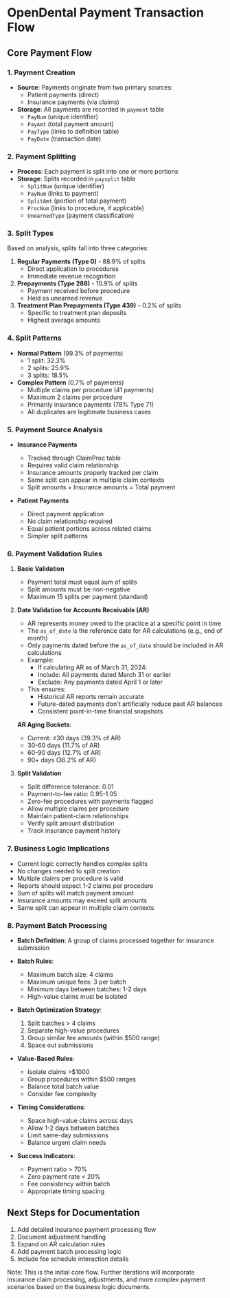 # OpenDental Payment Transaction Flow

## Core Payment Flow

### 1. Payment Creation
- **Source**: Payments originate from two primary sources:
  - Patient payments (direct)
  - Insurance payments (via claims)
- **Storage**: All payments are recorded in `payment` table
  - `PayNum` (unique identifier)
  - `PayAmt` (total payment amount)
  - `PayType` (links to definition table)
  - `PayDate` (transaction date)

### 2. Payment Splitting
- **Process**: Each payment is split into one or more portions
- **Storage**: Splits recorded in `paysplit` table
  - `SplitNum` (unique identifier)
  - `PayNum` (links to payment)
  - `SplitAmt` (portion of total payment)
  - `ProcNum` (links to procedure, if applicable)
  - `UnearnedType` (payment classification)

### 3. Split Types
Based on analysis, splits fall into three categories:
1. **Regular Payments (Type 0)** - 88.9% of splits
   - Direct application to procedures
   - Immediate revenue recognition
2. **Prepayments (Type 288)** - 10.9% of splits
   - Payment received before procedure
   - Held as unearned revenue
3. **Treatment Plan Prepayments (Type 439)** - 0.2% of splits
   - Specific to treatment plan deposits
   - Highest average amounts

### 4. Split Patterns
- **Normal Pattern** (99.3% of payments)
  - 1 split: 32.3%
  - 2 splits: 25.9%
  - 3 splits: 18.5%
- **Complex Pattern** (0.7% of payments)
  - Multiple claims per procedure (41 payments)
  - Maximum 2 claims per procedure
  - Primarily insurance payments (78% Type 71)
  - All duplicates are legitimate business cases

### 5. Payment Source Analysis
- **Insurance Payments**
  - Tracked through ClaimProc table
  - Requires valid claim relationship
  - Insurance amounts properly tracked per claim
  - Same split can appear in multiple claim contexts
  - Split amounts + Insurance amounts = Total payment

- **Patient Payments**
  - Direct payment application
  - No claim relationship required
  - Equal patient portions across related claims
  - Simpler split patterns

### 6. Payment Validation Rules
1. **Basic Validation**
   - Payment total must equal sum of splits
   - Split amounts must be non-negative
   - Maximum 15 splits per payment (standard)

2. **Date Validation for Accounts Receivable (AR)**
   - AR represents money owed to the practice at a specific point in time
   - The `as_of_date` is the reference date for AR calculations (e.g., end of month)
   - Only payments dated before the `as_of_date` should be included in AR calculations
   - Example:
     - If calculating AR as of March 31, 2024:
     - Include: All payments dated March 31 or earlier
     - Exclude: Any payments dated April 1 or later
   - This ensures:
     - Historical AR reports remain accurate
     - Future-dated payments don't artificially reduce past AR balances
     - Consistent point-in-time financial snapshots

   **AR Aging Buckets**:
   - Current: ≤30 days (39.3% of AR)
   - 30-60 days (11.7% of AR)
   - 60-90 days (12.7% of AR)
   - 90+ days (36.2% of AR)

3. **Split Validation**
   - Split difference tolerance: 0.01
   - Payment-to-fee ratio: 0.95-1.05
   - Zero-fee procedures with payments flagged
   - Allow multiple claims per procedure
   - Maintain patient-claim relationships
   - Verify split amount distribution
   - Track insurance payment history

### 7. Business Logic Implications
- Current logic correctly handles complex splits
- No changes needed to split creation
- Multiple claims per procedure is valid
- Reports should expect 1-2 claims per procedure
- Sum of splits will match payment amount
- Insurance amounts may exceed split amounts
- Same split can appear in multiple claim contexts

### 8. Payment Batch Processing
- **Batch Definition**: A group of claims processed together for insurance submission
- **Batch Rules**:
  - Maximum batch size: 4 claims
  - Maximum unique fees: 3 per batch
  - Minimum days between batches: 1-2 days
  - High-value claims must be isolated

- **Batch Optimization Strategy**:
  1. Split batches > 4 claims
  2. Separate high-value procedures
  3. Group similar fee amounts (within $500 range)
  4. Space out submissions

- **Value-Based Rules**:
  - Isolate claims >$1000
  - Group procedures within $500 ranges
  - Balance total batch value
  - Consider fee complexity

- **Timing Considerations**:
  - Space high-value claims across days
  - Allow 1-2 days between batches
  - Limit same-day submissions
  - Balance urgent claim needs

- **Success Indicators**:
  - Payment ratio > 70%
  - Zero payment rate < 20%
  - Fee consistency within batch
  - Appropriate timing spacing

## Next Steps for Documentation
1. Add detailed insurance payment processing flow
2. Document adjustment handling
3. Expand on AR calculation rules
4. Add payment batch processing logic
5. Include fee schedule interaction details

Note: This is the initial core flow. Further iterations will incorporate insurance claim processing, adjustments, and more complex payment scenarios based on the business logic documents.
